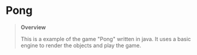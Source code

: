 # Pong

> **Overview**
>
> This is a example of the game "Pong" written in java. It uses a basic engine to render the objects and play the game.